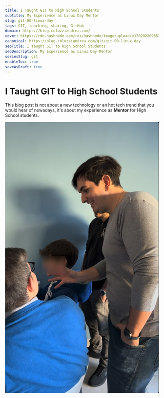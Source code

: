 ```yaml
---
title: I Taught GIT to High School Students
subtitle: My Experience as Linux Day Mentor
slug: git-00-linux-day
tags: GIT, teaching, sharing, GitHub
domain: https://blog.coluzziandrea.com/
cover: https://cdn.hashnode.com/res/hashnode/image/upload/v1702922095534/mPtwtByla.png?auto=format
canonical: https://blog.coluzziandrea.com/git/git-00-linux-day
seoTitle: I Taught GIT to High School Students
seoDescription: My Experience as Linux Day Mentor
seriesSlug: git
enableToc: true
saveAsDraft: true
---
```


# I Taught GIT to High School Students

This blog post is not about a new technology or an hot tech trend that you would hear of nowadays, it's about my experience as **Mentor** for High School students.

![image](./photo/1700473966553.jpeg)

